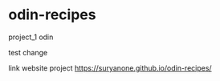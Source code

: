 # odin-recipes

project_1 odin

test change

link website project
https://suryanone.github.io/odin-recipes/
